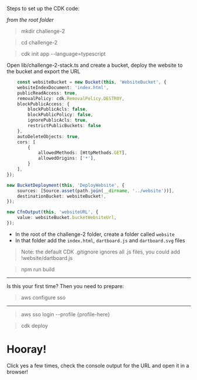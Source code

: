 Steps to set up the CDK code:

*from the root folder*

> mkdir challenge-2

> cd challenge-2
 
> cdk init app --language=typescript

Open lib/challenge-2-stack.ts and create a bucket, deploy the website to the bucket and export the URL

```ts
    const websiteBucket = new Bucket(this, 'WebsiteBucket', {
	websiteIndexDocument: 'index.html',
	publicReadAccess: true,
	removalPolicy: cdk.RemovalPolicy.DESTROY,
	blockPublicAccess: {
		blockPublicAcls: false,
		blockPublicPolicy: false,
		ignorePublicAcls: true,
		restrictPublicBuckets: false
	},
	autoDeleteObjects: true,
	cors: [
		{
			allowedMethods: [HttpMethods.GET],
			allowedOrigins: ['*'],
		}
	],
});

new BucketDeployment(this, 'DeployWebsite', {
	sources: [Source.asset(path.join(__dirname, '../website'))],
	destinationBucket: websiteBucket!,
});

new CfnOutput(this, 'websiteURL', {
	value: websiteBucket.bucketWebsiteUrl,
});
```

* In the root of the challenge-2 folder, create a folder called `website`
* In that folder add the `index.html`, `dartboard.js` and `dartboard.svg` files

> Note: the default CDK .gitignore ignores all .js files, you could add !website/dartboard.js

> npm run build

---

Is this your first time? Then you need to prepare:

> aws configure sso

---

> aws sso login --profile {profile-here}

> cdk deploy

# Hooray!

Click yes a few times, check the console output for the URL and open it in a browser!
